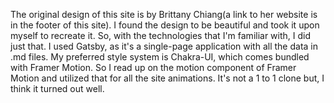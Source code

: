 The original design of this site is by Brittany Chiang(a link to her website is in the footer of this site). I found the design to be beautiful and took it upon myself to recreate it. So, with the technologies that I'm familiar with, I did just that. I used Gatsby, as it's a single-page application with all the data in .md files. My preferred style system is Chakra-UI, which comes bundled with Framer Motion. So I read up on the motion component of Framer Motion and utilized that for all the site animations. It's not a 1 to 1 clone but, I think it turned out well.
